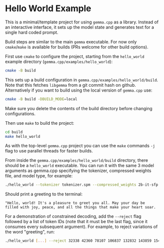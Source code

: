 # Hello World Example

This is a minimal/template project for using `gemma.cpp` as a library. Instead
of an interactive interface, it sets up the model state and generates text for a
single hard coded prompt.

Build steps are similar to the main `gemma` executable. For now only
`cmake`/`make` is available for builds (PRs welcome for other build options).

First use `cmake` to configure the project, starting from the `hello_world`
example directory (`gemma.cpp/examples/hello_world`):

```sh
cmake -B build
```

This sets up a build configuration in `gemma.cpp/examples/hello_world/build`.
Note that this fetches `libgemma` from a git commit hash on github.
Alternatively if you want to build using the local version of `gemma.cpp` use:

```sh
cmake -B build -DBUILD_MODE=local
```

Make sure you delete the contents of the build directory before changing
configurations.

Then use `make` to build the project:

```sh
cd build
make hello_world
```

As with the top-level `gemma.cpp` project you can use the `make` commands `-j`
flag to use parallel threads for faster builds.

From inside the `gemma.cpp/examples/hello_world/build` directory, there should
be a `hello_world` executable. You can run it with the same 3 model arguments as
gemma.cpp specifying the tokenizer, compressed weights file, and model type, for
example:

```sh
./hello_world --tokenizer tokenizer.spm --compressed_weights 2b-it-sfp.sbs --model 2b-it
```

Should print a greeting to the terminal:

```
"Hello, world! It's a pleasure to greet you all. May your day be filled with joy, peace, and all the things that make your heart soar.
```

For a demonstration of constrained decoding, add the `--reject` flag followed by
a list of token IDs (note that it must be the last flag, since it consumes every
subsequent argument). For example, to reject variations of the word "greeting",
run:

```sh
./hello_world [...] --reject 32338 42360 78107 106837 132832 143859 154230 190205
```
